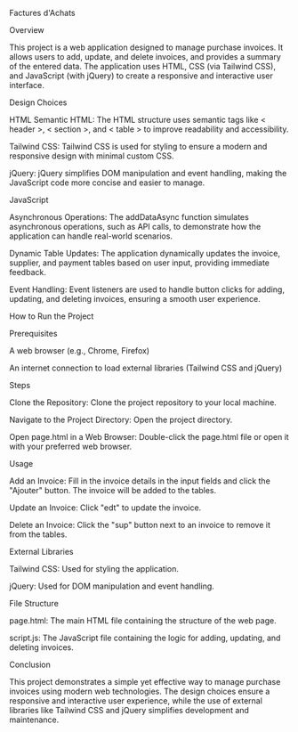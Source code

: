 Factures d'Achats

Overview

This project is a web application designed to manage purchase invoices. It allows users to add, update, and delete invoices, and provides a summary of the entered data. The application uses HTML, CSS (via Tailwind CSS), and JavaScript (with jQuery) to create a responsive and interactive user interface.

Design Choices

HTML
Semantic HTML: The HTML structure uses semantic tags like < header >, < section >, and < table > to improve readability and accessibility.

Tailwind CSS: Tailwind CSS is used for styling to ensure a modern and responsive design with minimal custom CSS.

jQuery: jQuery simplifies DOM manipulation and event handling, making the JavaScript code more concise and easier to manage.

JavaScript

Asynchronous Operations: The addDataAsync function simulates asynchronous operations, such as API calls, to demonstrate how the application can handle real-world scenarios.

Dynamic Table Updates: The application dynamically updates the invoice, supplier, and payment tables based on user input, providing immediate feedback.

Event Handling: Event listeners are used to handle button clicks for adding, updating, and deleting invoices, ensuring a smooth user experience.

How to Run the Project

Prerequisites

A web browser (e.g., Chrome, Firefox)

An internet connection to load external libraries (Tailwind CSS and jQuery)

Steps

Clone the Repository: Clone the project repository to your local machine.

Navigate to the Project Directory: Open the project directory.

Open page.html in a Web Browser: Double-click the page.html file or open it with your preferred web browser.

Usage

Add an Invoice: Fill in the invoice details in the input fields and click the "Ajouter" button. The invoice will be added to the tables.

Update an Invoice: Click "edt" to update the invoice.

Delete an Invoice: Click the "sup" button next to an invoice to remove it from the tables.

External Libraries

Tailwind CSS: Used for styling the application.

jQuery: Used for DOM manipulation and event handling.

File Structure

page.html: The main HTML file containing the structure of the web page.

script.js: The JavaScript file containing the logic for adding, updating, and deleting invoices.

Conclusion

This project demonstrates a simple yet effective way to manage purchase invoices using modern web technologies. The design choices ensure a responsive and interactive user experience, while the use of external libraries like Tailwind CSS and jQuery simplifies development and maintenance.
